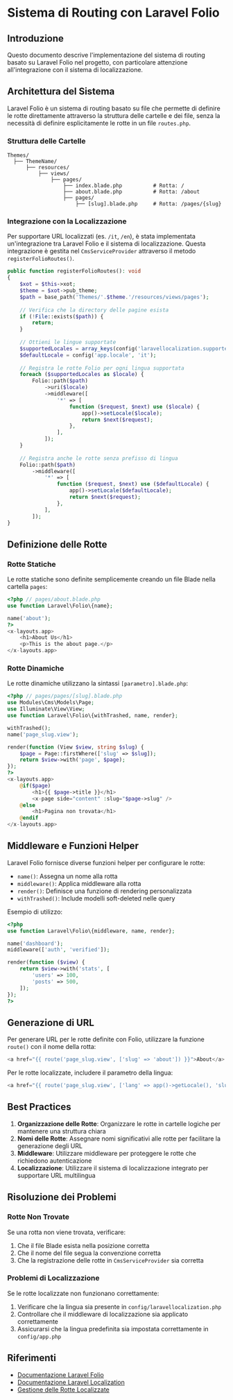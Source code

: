 # Sistema di Routing con Laravel Folio

## Introduzione

Questo documento descrive l'implementazione del sistema di routing basato su Laravel Folio nel progetto, con particolare attenzione all'integrazione con il sistema di localizzazione.

## Architettura del Sistema

Laravel Folio è un sistema di routing basato su file che permette di definire le rotte direttamente attraverso la struttura delle cartelle e dei file, senza la necessità di definire esplicitamente le rotte in un file `routes.php`.

### Struttura delle Cartelle

```
Themes/
  ├── ThemeName/
      ├── resources/
          ├── views/
              ├── pages/
                  ├── index.blade.php          # Rotta: /
                  ├── about.blade.php          # Rotta: /about
                  ├── pages/
                      ├── [slug].blade.php     # Rotta: /pages/{slug}
```

### Integrazione con la Localizzazione

Per supportare URL localizzati (es. `/it`, `/en`), è stata implementata un'integrazione tra Laravel Folio e il sistema di localizzazione. Questa integrazione è gestita nel `CmsServiceProvider` attraverso il metodo `registerFolioRoutes()`.

```php
public function registerFolioRoutes(): void
{
    $xot = $this->xot;
    $theme = $xot->pub_theme;
    $path = base_path('Themes/'.$theme.'/resources/views/pages');
    
    // Verifica che la directory delle pagine esista
    if (!File::exists($path)) {
        return;
    }
    
    // Ottieni le lingue supportate
    $supportedLocales = array_keys(config('laravellocalization.supportedLocales', ['it' => [], 'en' => []]));
    $defaultLocale = config('app.locale', 'it');
    
    // Registra le rotte Folio per ogni lingua supportata
    foreach ($supportedLocales as $locale) {
        Folio::path($path)
            ->uri($locale)
            ->middleware([
                '*' => [
                    function ($request, $next) use ($locale) {
                        app()->setLocale($locale);
                        return $next($request);
                    },
                ],
            ]);
    }
    
    // Registra anche le rotte senza prefisso di lingua
    Folio::path($path)
        ->middleware([
            '*' => [
                function ($request, $next) use ($defaultLocale) {
                    app()->setLocale($defaultLocale);
                    return $next($request);
                },
            ],
        ]);
}
```

## Definizione delle Rotte

### Rotte Statiche

Le rotte statiche sono definite semplicemente creando un file Blade nella cartella `pages`:

```php
<?php // pages/about.blade.php
use function Laravel\Folio\{name};

name('about');
?>
<x-layouts.app>
    <h1>About Us</h1>
    <p>This is the about page.</p>
</x-layouts.app>
```

### Rotte Dinamiche

Le rotte dinamiche utilizzano la sintassi `[parametro].blade.php`:

```php
<?php // pages/pages/[slug].blade.php
use Modules\Cms\Models\Page;
use Illuminate\View\View;
use function Laravel\Folio\{withTrashed, name, render};

withTrashed();
name('page_slug.view');

render(function (View $view, string $slug) {
    $page = Page::firstWhere(['slug' => $slug]);
    return $view->with('page', $page);
});
?>
<x-layouts.app>
    @if($page)
        <h1>{{ $page->title }}</h1>
        <x-page side="content" :slug="$page->slug" />
    @else
        <h1>Pagina non trovata</h1>
    @endif
</x-layouts.app>
```

## Middleware e Funzioni Helper

Laravel Folio fornisce diverse funzioni helper per configurare le rotte:

- `name()`: Assegna un nome alla rotta
- `middleware()`: Applica middleware alla rotta
- `render()`: Definisce una funzione di rendering personalizzata
- `withTrashed()`: Include modelli soft-deleted nelle query

Esempio di utilizzo:

```php
<?php
use function Laravel\Folio\{middleware, name, render};

name('dashboard');
middleware(['auth', 'verified']);

render(function ($view) {
    return $view->with('stats', [
        'users' => 100,
        'posts' => 500,
    ]);
});
?>
```

## Generazione di URL

Per generare URL per le rotte definite con Folio, utilizzare la funzione `route()` con il nome della rotta:

```php
<a href="{{ route('page_slug.view', ['slug' => 'about']) }}">About</a>
```

Per le rotte localizzate, includere il parametro della lingua:

```php
<a href="{{ route('page_slug.view', ['lang' => app()->getLocale(), 'slug' => 'about']) }}">About</a>
```

## Best Practices

1. **Organizzazione delle Rotte**: Organizzare le rotte in cartelle logiche per mantenere una struttura chiara
2. **Nomi delle Rotte**: Assegnare nomi significativi alle rotte per facilitare la generazione degli URL
3. **Middleware**: Utilizzare middleware per proteggere le rotte che richiedono autenticazione
4. **Localizzazione**: Utilizzare il sistema di localizzazione integrato per supportare URL multilingua

## Risoluzione dei Problemi

### Rotte Non Trovate

Se una rotta non viene trovata, verificare:

1. Che il file Blade esista nella posizione corretta
2. Che il nome del file segua la convenzione corretta
3. Che la registrazione delle rotte in `CmsServiceProvider` sia corretta

### Problemi di Localizzazione

Se le rotte localizzate non funzionano correttamente:

1. Verificare che la lingua sia presente in `config/laravellocalization.php`
2. Controllare che il middleware di localizzazione sia applicato correttamente
3. Assicurarsi che la lingua predefinita sia impostata correttamente in `config/app.php`

## Riferimenti

- [Documentazione Laravel Folio](https://laravel.com/docs/folio)
- [Documentazione Laravel Localization](https://github.com/mcamara/laravel-localization)
- [Gestione delle Rotte Localizzate](../localizzazione/gestione-rotte-localizzate.md)